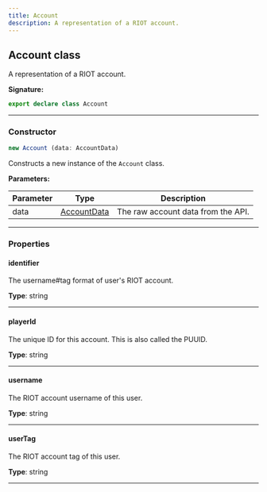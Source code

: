 ```yaml
---
title: Account
description: A representation of a RIOT account.
---
```


## Account class

A representation of a RIOT account.

**Signature:**

```ts
export declare class Account 
```

---

### Constructor

```ts
new Account (data: AccountData)
```

Constructs a new instance of the `Account` class.

**Parameters:**

| Parameter | Type | Description |
| --------- | ---- | ----------- |
| data | [AccountData](/shieldbow/api/AccountData.md) | The raw account data from the API. |
---

### Properties

#### identifier

The username#tag format of user's RIOT account.



**Type**: string

---

#### playerId

The unique ID for this account. This is also called the PUUID.



**Type**: string

---

#### username

The RIOT account username of this user.



**Type**: string

---

#### userTag

The RIOT account tag of this user.



**Type**: string

---

